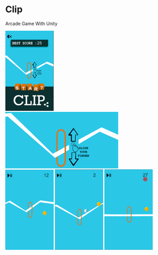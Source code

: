# Clip
Arcade Game With Unity

<img src="https://github.com/akayibrahim/Clip/blob/master/unnamed.png" width="30%" height="30%"> <img src="https://github.com/akayibrahim/Clip/blob/master/unnamed-5.png" width="70%" height="70%"> <img src="https://github.com/akayibrahim/Clip/blob/master/unnamed-2.png" width="30%" height="30%"> <img src="https://github.com/akayibrahim/Clip/blob/master/unnamed-3.png" width="30%" height="30%"> <img src="https://github.com/akayibrahim/Clip/blob/master/unnamed-4.png" width="30%" height="30%">
